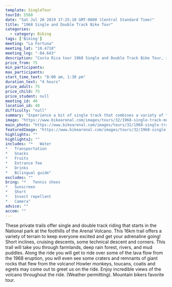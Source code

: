 ```yaml
---
template: SingleTour
tourId: 5568
date: "Sat Jul 20 2019 17:25:10 GMT-0600 (Central Standard Time)"
title: "1968 Single and Double Track Bike Tour"
categories: 
  - category: Biking
tags: ['Biking']
meeting: "La Fortuna"
meeting_lat: "10.4718"
meeting_lng: "-84.643"
description: "Costa Rica tour 1968 Single and Double Track Bike Tour, id 5568"
price_from: 75
min_participants: 
max_participants: 
start_time_text: "8:00 am, 1:30 pm"
duration_text: "4 hours"
price_adult: 75
price_child: 75
price_student: null
meeting_id: 40
location_id: 40
difficulty: "null"
summary: "Experience a bit of single track that combines a variety of terrain from steep climbs, steep descents, mud and lava rock! An exciting ride, you don�t want to miss this ride!"
image: "https://www.bikearenal.com/images/tours/32/1968-single-track-mountain-bike.jpg"
main_photo: "https://www.bikearenal.com/images/tours/32/1968-single-track-mountain-bike.jpg"
featuredImage: "https://www.bikearenal.com/images/tours/32/1968-single-track-mountain-bike.jpg"
highlights: ""
highlights2: ""
includes: "*   Water
*   Transportation
*   Snacks
*   Fruits
*   Entrance fee
*   Drinks
*   Bilingual guide"
excludes: ""
bring: "*   Tennis shoes
*   Sunscreen
*   Short
*   Insect repellent
*   Camera"
advice: ""
accom: ""
---
```

These private trails offer single and double track riding that starts in the National park at the foothills of the Arenal Volcano. This 16km trail offers a variety of terrain to keep everyone excited and get your adrenaline going! Short inclines, cruising descents, some technical descent and corners. This trail will take you through farmlands, deep rain forest, rivers, and mud puddles. Along the ride you will get to ride over some of the lava flow from the 1968 eruption, you will even see some craters and remnants of giant rocks that flew from the volcano! Howler monkeys, toucans, coatis and egrets may come out to greet us on the ride. Enjoy incredible views of the volcano throughout the ride. (Weather permitting). Mountain bikers favorite tour.
